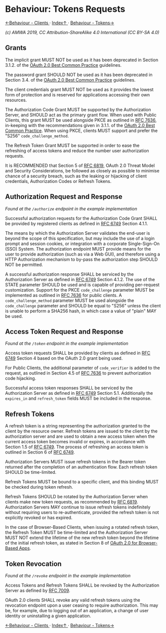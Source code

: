 # Behaviour: Tokens Requests
[←Behaviour - Clients ](4.1._Behaviour_-_Clients.md) · [ Index↑ ](..) · [Behaviour - Tokens→](4.3._Behaviour_-_Tokens.md)

_(c) AMWA 2019, CC Attribution-ShareAlike 4.0 International (CC BY-SA 4.0)_

## Grants

The implicit grant MUST NOT be used as it has been deprecated in Section 3.1.2. of the [OAuth 2.0 Best Common
Practice][oauth-bcp-13] guidelines.

The password grant SHOULD NOT be used as it has been deprecated in Section 3.4. of the [OAuth 2.0 Best Common
Practice][oauth-bcp-13] guidelines.

The client credentials grant MUST NOT be used as it provides the lowest form of protection and is reserved for
applications accessing their own resources.

The Authorization Code Grant MUST be supported by the Authorization Server, and SHOULD act as the primary grant flow.
When used with Public Clients, this grant MUST be used alongside PKCE as outlined in [RFC 7636][RFC-7636], in-keeping
with the recommendations given in 3.1.1. of the [OAuth 2.0 Best Common Practice][oauth-bcp-13]. When using PKCE,
clients MUST support and prefer the "S256" `code_challenge_method`.

The Refresh Token Grant MUST be supported in order to ease the refreshing of access tokens and reduce the number user
authorization requests.

It is RECOMMENDED that Section 5 of [RFC 6819][RFC-6819], OAuth 2.0 Threat Model and Security Considerations, be
followed as closely as possible to minimise chance of a security breach, such as the leaking or hijacking of client
credentials, Authorization Codes or Refresh Tokens.

## Authorization Request and Response
_Found at the `/authorize` endpoint in the example implementation_

Successful authorization requests for the Authorization Code Grant SHALL be provided by registered clients as
defined in [RFC 6749][RFC-6749] Section 4.1.1.

The means by which the Authorization Server validates the end-user is beyond the scope of this specification, but may
include the use of a login prompt and session cookies, or integration with a corporate Single-Sign-On (SSO) System. The
authorization endpoint MUST provide means for the user to provide authorization (such as via a Web GUI), and therefore
using a HTTP Authorization mechanism to by-pass the authorization step SHOULD NOT be permitted.

A successful authorization response SHALL be serviced by the Authorization Server as defined in [RFC 6749][RFC-6749]
Section 4.1.2. The use of the STATE parameter SHOULD be used and is capable of providing per-request customization.
Support for the PKCE `code_challenge` parameter MUST be implemented as outlined in [RFC 7636][RFC-7636] for public
clients. A `code_challenge_method` parameter MUST be used alongside the `code_challenge` parameter and SHOULD be equal
to "S256" unless the client is unable to perform a SHA256 hash, in which case a value of "plain" MAY be used.

## Access Token Request and Response
_Found at the `/token` endpoint in the example implementation_

Access token requests SHALL be provided by clients as defined in [RFC 6749][RFC-6749] Section 4 based on the OAuth
2.0 grant being used.

For Public Clients, the additional parameter of `code_verifier` is added to the request, as outlined in Section 4.5 of
[RFC 7636][RFC-7636] to prevent authorization code hijacking.

Successful access token responses SHALL be serviced by the Authorization Server as defined in [RFC 6749][RFC-6749]
Section 5.1. Additionally the `expires_in` and `refresh_token` fields MUST be included in the response.

## Refresh Tokens

A refresh token is a string representing the authorization granted to the client by the resource owner. Refresh
tokens are issued to the client by the authorization server and are used to obtain a new access token when the current
access token becomes invalid or expires, in accordance with Section 1.5 of [RFC 6749][RFC-6749]. The process of
refreshing an access token is outlined in Section 6 of [RFC 6749][RFC-6749].

Authorization Servers MUST issue refresh tokens in the Bearer token returned after the completion of an authentication
flow. Each refresh token SHOULD be time-limited.

Refresh Tokens MUST be bound to a specific client, and this binding MUST be checked during token refresh.

Refresh Tokens SHOULD be rotated by the Authorization Server when clients make new token requests, as recommended by
[RFC 6819][RFC-6819]. Authorization Servers MAY continue to issue refresh tokens indefinitely without requiring users
to re-authenticate, provided the refresh token is not explicitly revoked or has expired.

In the case of Browser-Based Clients, when issuing a rotated refresh token, the Refresh Token MUST be time-limited and
the Authorization Server MUST NOT extend the lifetime of the new refresh token beyond the lifetime of the initial
refresh token, as stated in Section 8 of [OAuth 2.0 for Browser-Based Apps].

## Token Revocation
_Found at the `/revoke` endpoint in the example implementation_

Access Tokens and Refresh Tokens SHALL be revoked by the Authorization Server as defined by [RFC 7009][RFC-7009].

OAuth 2.0 clients SHALL revoke any valid refresh tokens using the revocation endpoint upon a user ceasing to require
authorization. This may be, for example, due to logging out of an application, a change of user identity or uninstalling
a given application.


[RFC-6749]: https://tools.ietf.org/html/rfc6749 "The OAuth 2.0 Authorization Framework"

[RFC-6819]: https://tools.ietf.org/html/rfc6819 "OAuth 2.0 Threat Model and Security Considerations"

[RFC-7009]: https://tools.ietf.org/html/rfc7009 "OAuth 2.0 Token Revocation"

[RFC-7636]: https://tools.ietf.org/html/rfc7636 "Proof Key for Code Exchange by OAuth Public Clients"

[RFC-8628]: https://tools.ietf.org/html/rfc8628 "OAuth 2.0 Device Authorization Grant"

[oauth-bcp-13]: https://tools.ietf.org/html/draft-ietf-oauth-security-topics-13 "OAuth 2.0 Security Best Current Practice 13"

[OAuth 2.0 for Browser-Based Apps]: https://datatracker.ietf.org/doc/draft-ietf-oauth-browser-based-apps

[←Behaviour - Clients ](4.1._Behaviour_-_Clients.md) · [ Index↑ ](..) · [Behaviour - Tokens→](4.3._Behaviour_-_Tokens.md)
